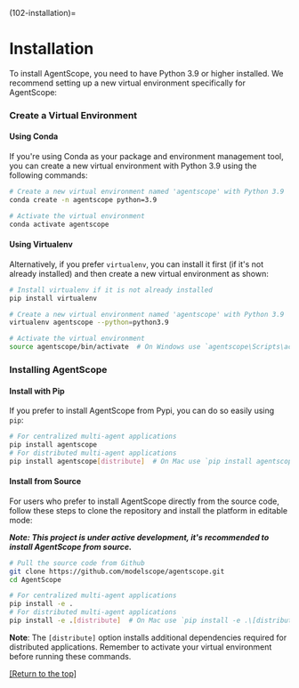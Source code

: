 (102-installation)=

# Installation

To install AgentScope, you need to have Python 3.9 or higher installed. We recommend setting up a new virtual environment specifically for AgentScope:

### Create a Virtual Environment

#### Using Conda

If you're using Conda as your package and environment management tool, you can create a new virtual environment with Python 3.9 using the following commands:

```bash
# Create a new virtual environment named 'agentscope' with Python 3.9
conda create -n agentscope python=3.9

# Activate the virtual environment
conda activate agentscope
```

#### Using Virtualenv

Alternatively, if you prefer `virtualenv`, you can install it first (if it's not already installed) and then create a new virtual environment as shown:

```bash
# Install virtualenv if it is not already installed
pip install virtualenv

# Create a new virtual environment named 'agentscope' with Python 3.9
virtualenv agentscope --python=python3.9

# Activate the virtual environment
source agentscope/bin/activate  # On Windows use `agentscope\Scripts\activate`
```

### Installing AgentScope

#### Install with Pip

If you prefer to install AgentScope from Pypi, you can do so easily using `pip`:

```bash
# For centralized multi-agent applications
pip install agentscope
# For distributed multi-agent applications
pip install agentscope[distribute]  # On Mac use `pip install agentscope\[distribute\]`
```

#### Install from Source

For users who prefer to install AgentScope directly from the source code, follow these steps to clone the repository and install the platform in editable mode:

**_Note: This project is under active development, it's recommended to install AgentScope from source._**

```bash
# Pull the source code from Github
git clone https://github.com/modelscope/agentscope.git
cd AgentScope

# For centralized multi-agent applications
pip install -e .
# For distributed multi-agent applications
pip install -e .[distribute]  # On Mac use `pip install -e .\[distribute\]`
```

**Note**: The `[distribute]` option installs additional dependencies required for distributed applications. Remember to activate your virtual environment before running these commands.

[[Return to the top]](#installation)
